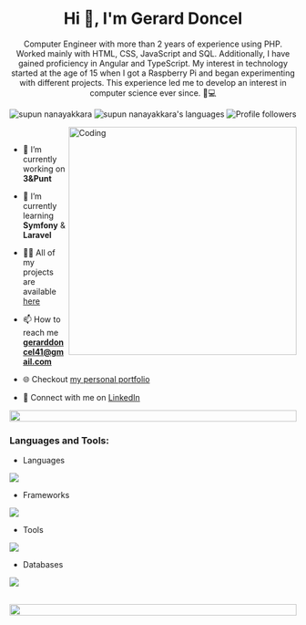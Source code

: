 
<h1 align="center">Hi 👋, I'm Gerard Doncel</h1>
<p align="center">Computer Engineer with more than 2 years of experience using PHP. Worked mainly with HTML, CSS, JavaScript and SQL. Additionally, I have gained proficiency in Angular and TypeScript. My interest in technology started at the age of 15 when I got a Raspberry Pi and began experimenting with different projects. This experience led me to develop an interest in computer science ever since. 🚀💻</p>
<p align="center"> 
 <img src="https://komarev.com/ghpvc/?username=umigam3&label=Profile%20views&color=0e75b6&style=flat" alt="supun nanayakkara" /> 
<img src="https://img.shields.io/badge/Languages-PHP | JavaScript | HTML5 | CSS3 | C++ -green.svg" alt="supun nanayakkara's languages" />
<img alt="Profile followers" src="https://img.shields.io/github/followers/umigam3">
</p>
&nbsp;

<img align="right" alt="Coding" width="400" src="https://github-readme-stats.vercel.app/api/top-langs/?username=umigam3&layout=donut&theme=dracula&hide_border=true&hide_title=true&border_radius=10&include_all_commits=true)](https://github.com/umigam3">

- 🔭 I’m currently working on **3&Punt**

- 🌱 I’m currently learning **Symfony** & **Laravel**

- 👨‍💻 All of my projects are available [here](https://github.com/umigam3?tab=repositories)

- 📫 How to reach me **gerarddoncel41@gmail.com**

- 🌐 Checkout [my personal portfolio](https://gerarddoncel.com)

- 💼 Connect with me on [LinkedIn](https://www.linkedin.com/in/gerard-doncel-gutierrez/)

<img src="https://i.imgur.com/dBaSKWF.gif" height="20" width="100%">

<h3 align="left">Languages and Tools:</h3>

- Languages
<p align="left">
  <a href="https://skillicons.dev">
    <img src="https://skillicons.dev/icons?i=php,cpp,html,css,js,jquery,ts,bash" />
  </a>
</p>

- Frameworks
<p align="left">
  <a href="https://skillicons.dev">
    <img src="https://skillicons.dev/icons?i=react,astro,bootstrap,tailwind,unity" />
  </a>
</p>

- Tools
<p align="left">
  <a href="https://skillicons.dev">
    <img src="https://skillicons.dev/icons?i=vscode,phpstorm,git,github,bitbucket,linux,postman" />
  </a>
</p>

- Databases
<p align="left">
  <a href="https://skillicons.dev">
    <img src="https://skillicons.dev/icons?i=mysql,mongo,postgres" />
  </a>
</p>

<br/>

<img src="https://i.imgur.com/dBaSKWF.gif" height="20" width="100%">
